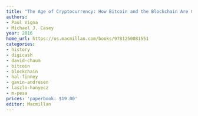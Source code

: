 ```yaml
---
title: "The Age of Cryptocurrency: How Bitcoin and the Blockchain Are Challenging the Global Economic Order"
authors:
- Paul Vigna
- Michael J. Casey
year: 2016
home_url: https://us.macmillan.com/books/9781250081551
categories:
- history
- digicash
- david-chaum
- bitcoin
- blockchain
- hal-finney
- gavin-andresen
- laszlo-hanyecz
- m-pesa
prices: 'paperbook: $19.00'
editor: Macmillan
---
```


